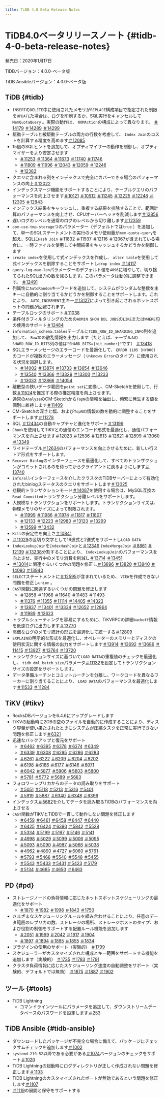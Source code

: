 ```yaml
---
title: TiDB 4.0 Beta Release Notes
---
```


# TiDB4.0ベータリリースノート {#tidb-4-0-beta-release-notes}

発売日：2020年1月17日

TiDBバージョン：4.0.0-ベータ版

TiDB Ansibleバージョン：4.0.0-ベータ版

## TiDB {#tidb}

-   `INSERT`の`DELETE`中に使用されたメモリが`REPLACE`構成項目で指定された制限を`UPDATE`た場合は、ログを印刷するか、SQL実行をキャンセルして`MemQuotaQuery` 。実際の動作は、 `OOMAction`の構成によって異なります。 [＃14179](https://github.com/pingcap/tidb/pull/14179) [＃14289](https://github.com/pingcap/tidb/pull/14289) [＃14299](https://github.com/pingcap/tidb/pull/14299)
-   駆動テーブルと被駆動テーブルの両方の行数を考慮して、 `Index Join`のコストを計算する精度を高めます[＃12085](https://github.com/pingcap/tidb/pull/12085)
-   15個のSQLヒントを追加して、オプティマイザーの動作を制御し、オプティマイザーをより安定させます
    -   [＃11253](https://github.com/pingcap/tidb/pull/11253) [＃11364](https://github.com/pingcap/tidb/pull/11364) [＃11673](https://github.com/pingcap/tidb/pull/11673) [＃11740](https://github.com/pingcap/tidb/pull/11740) [＃11746](https://github.com/pingcap/tidb/pull/11746)
    -   [＃11809](https://github.com/pingcap/tidb/pull/11809) [＃11996](https://github.com/pingcap/tidb/pull/11996) [＃12043](https://github.com/pingcap/tidb/pull/12043) [＃12059](https://github.com/pingcap/tidb/pull/12059) [＃12246](https://github.com/pingcap/tidb/pull/12246)
    -   [＃12382](https://github.com/pingcap/tidb/pull/12382)
-   クエリに含まれる列をインデックスで完全にカバーできる場合のパフォーマンスの向上[＃12022](https://github.com/pingcap/tidb/pull/12022)
-   インデックスマージ機能をサポートすることにより、テーブルクエリのパフォーマンスを向上させます[＃10121](https://github.com/pingcap/tidb/pull/10121) [＃10512](https://github.com/pingcap/tidb/pull/10512) [＃11245](https://github.com/pingcap/tidb/pull/11245) [＃12225](https://github.com/pingcap/tidb/pull/12225) [＃12248](https://github.com/pingcap/tidb/pull/12248) [＃12305](https://github.com/pingcap/tidb/pull/12305) [＃12843](https://github.com/pingcap/tidb/pull/12843)
-   インデックス結果をキャッシュし、重複する結果を排除することで、範囲計算のパフォーマンスを向上させ、CPUオーバーヘッドを削減します[＃12856](https://github.com/pingcap/tidb/pull/12856)
-   遅いログのレベルを通常のログのレベルから切り離します[＃12359](https://github.com/pingcap/tidb/pull/12359)
-   `oom-use-tmp-storage`つのパラメーター（デフォルトでは`true` ）を追加して、単一のSQLステートメントの実行のメモリ使用量が`mem-quota-query`を超え、SQLに`Hash Join` [＃11832](https://github.com/pingcap/tidb/pull/11832) [＃11937](https://github.com/pingcap/tidb/pull/11937) [＃12116](https://github.com/pingcap/tidb/pull/12116) [＃12067](https://github.com/pingcap/tidb/pull/12067)が含まれている場合に、一時ファイルを使用して中間結果をキャッシュするかどうかを制御します
-   `create index`を使用して式インデックスを作成し、 `alter table`を使用して式インデックスを削除することをサポートし`drop index` [＃14117](https://github.com/pingcap/tidb/pull/14117)
-   `query-log-max-len`パラメーターのデフォルト値を`4096`に増やして、切り捨てられたSQL出力の数を減らします。このパラメータは動的に調整できます。 [＃12491](https://github.com/pingcap/tidb/pull/12491)
-   列属性に`AutoRandom`キーワードを追加して、システムがランダムな整数を主キーに自動的に割り当てるかどうかを制御することをサポートします。これにより、 `AUTO_INCREMENT`主キー[＃13127](https://github.com/pingcap/tidb/pull/13127)によって引き起こされるホットスポットの問題が回避されます。
-   テーブルロックのサポート[＃11038](https://github.com/pingcap/tidb/pull/11038)
-   条件付きフィルタリングのための`ADMIN SHOW DDL JOBS`の`LIKE`または`WHERE`句の使用のサポート[＃12484](https://github.com/pingcap/tidb/pull/12484)
-   `information_schema.tables`テーブルに`TIDB_ROW_ID_SHARDING_INFO`列を追加して、 `RowID`の散乱情報を出力します（たとえば、テーブル`A`の`SHARD_ROW_ID_BITS`列の値は`"SHARD_BITS={bit_number}"`です） [＃13418](https://github.com/pingcap/tidb/pull/13418)
-   SQLエラーメッセージのエラーコードを最適化して、 `ERROR 1105 (HY000)`のコードが複数のエラーメッセージ（ `Unknown Error`のタイプ）に使用される状況を回避します。
    -   [＃14002](https://github.com/pingcap/tidb/pull/14002) [＃13874](https://github.com/pingcap/tidb/pull/13874) [＃13733](https://github.com/pingcap/tidb/pull/13733) [＃13654](https://github.com/pingcap/tidb/pull/13654) [＃13646](https://github.com/pingcap/tidb/pull/13646)
    -   [＃13540](https://github.com/pingcap/tidb/pull/13540) [＃13366](https://github.com/pingcap/tidb/pull/13366) [＃13329](https://github.com/pingcap/tidb/pull/13329) [＃13300](https://github.com/pingcap/tidb/pull/13300) [＃13233](https://github.com/pingcap/tidb/pull/13233)
    -   [＃13033](https://github.com/pingcap/tidb/pull/13033) [＃12866](https://github.com/pingcap/tidb/pull/12866) [＃14054](https://github.com/pingcap/tidb/pull/14054)
-   離散型の狭いデータ範囲を`point set`に変換し、CM-Sketchを使用して、行数[＃11524](https://github.com/pingcap/tidb/pull/11524)を推定する際の推定精度を向上させます。
-   通常の`Analyze`のCM-Sketchから`TopN`の情報を抽出し、頻繁に発生する値を個別に維持します[＃11409](https://github.com/pingcap/tidb/pull/11409)
-   CM-Sketchの深さと幅、および`TopN`の情報の数を動的に調整することをサポートします[＃11278](https://github.com/pingcap/tidb/pull/11278)
-   SQL [＃12434](https://github.com/pingcap/tidb/pull/12434)の自動キャプチャと進化をサポート[＃13199](https://github.com/pingcap/tidb/pull/13199)
-   `Chunk`を使用してTiKVとの通信のエンコード形式を最適化し、通信パフォーマンスを向上させます[＃12023](https://github.com/pingcap/tidb/pull/12023) [＃12536](https://github.com/pingcap/tidb/pull/12536) [＃12613](https://github.com/pingcap/tidb/pull/12613) [＃12621](https://github.com/pingcap/tidb/pull/12621) [＃12899](https://github.com/pingcap/tidb/pull/12899) [＃13060](https://github.com/pingcap/tidb/pull/13060) [＃13349](https://github.com/pingcap/tidb/pull/13349)
-   ワイドテーブル[＃12634](https://github.com/pingcap/tidb/pull/12634)のパフォーマンスを向上させるために、新しい行ストア形式をサポートします。
-   `Recover Binlog`のインターフェースを最適化して、すべてのトランザクションがコミットされるのを待ってからクライアントに戻るようにします[＃13740](https://github.com/pingcap/tidb/pull/13740)
-   `info/all`インターフェースを介したクラスタのTiDBサーバーによって有効化されたbinlogステータスのクエリをサポートします[＃13025](https://github.com/pingcap/tidb/pull/13025)
-   悲観的トランザクションモード[＃14087](https://github.com/pingcap/tidb/pull/14087)を使用する場合は、MySQL互換の`Read Committed`トランザクション分離レベルをサポートします。
-   大規模なトランザクションをサポートします。トランザクションサイズは、物理メモリのサイズによって制限されます。
    -   [＃11999](https://github.com/pingcap/tidb/pull/11999) [＃11986](https://github.com/pingcap/tidb/pull/11986) [＃11974](https://github.com/pingcap/tidb/pull/11974) [＃11817](https://github.com/pingcap/tidb/pull/11817) [＃11807](https://github.com/pingcap/tidb/pull/11807)
    -   [＃12133](https://github.com/pingcap/tidb/pull/12133) [＃12223](https://github.com/pingcap/tidb/pull/12223) [＃12980](https://github.com/pingcap/tidb/pull/12980) [＃13123](https://github.com/pingcap/tidb/pull/13123) [＃13299](https://github.com/pingcap/tidb/pull/13299)
    -   [＃13599](https://github.com/pingcap/tidb/pull/13599) [＃13432](https://github.com/pingcap/tidb/pull/13432)
-   `Kill`の安定性を向上さ[＃10841](https://github.com/pingcap/tidb/pull/10841)
-   [＃11029](https://github.com/pingcap/tidb/pull/11029)の区切り文字として16進式と2進式をサポートし`LOAD DATA`
-   `IndexLookupJoin`を`IndexHashJoin`と[＃12349](https://github.com/pingcap/tidb/pull/12349) `IndexMergeJoin` [＃8861](https://github.com/pingcap/tidb/pull/8861) [＃12139](https://github.com/pingcap/tidb/pull/12139) [＃13238](https://github.com/pingcap/tidb/pull/13238)分割することにより、 `IndexLookupJoin`のパフォーマンスを向上させ、実行中のメモリ消費を削減し[＃13714](https://github.com/pingcap/tidb/pull/13714) [＃13451](https://github.com/pingcap/tidb/pull/13451)
-   [＃13014](https://github.com/pingcap/tidb/pull/13014)に関連するいくつかの問題を修正し[＃13896](https://github.com/pingcap/tidb/pull/13896) [＃13820](https://github.com/pingcap/tidb/pull/13820) [＃13940](https://github.com/pingcap/tidb/pull/13940) [＃14090](https://github.com/pingcap/tidb/pull/14090) [＃13940](https://github.com/pingcap/tidb/pull/13940)
-   `SELECT`ステートメントに[＃12595](https://github.com/pingcap/tidb/pull/12595)が含まれているため、 `VIEW`を作成できない問題を修正し`union` 。
-   `CAST`関数に関連するいくつかの問題を修正します
    -   [＃12858](https://github.com/pingcap/tidb/pull/12858) [＃11968](https://github.com/pingcap/tidb/pull/11968) [＃11640](https://github.com/pingcap/tidb/pull/11640) [＃11483](https://github.com/pingcap/tidb/pull/11483) [＃11493](https://github.com/pingcap/tidb/pull/11493)
    -   [＃11376](https://github.com/pingcap/tidb/pull/11376) [＃11355](https://github.com/pingcap/tidb/pull/11355) [＃11114](https://github.com/pingcap/tidb/pull/11114) [＃14405](https://github.com/pingcap/tidb/pull/14405) [＃14323](https://github.com/pingcap/tidb/pull/14323)
    -   [＃13837](https://github.com/pingcap/tidb/pull/13837) [＃13401](https://github.com/pingcap/tidb/pull/13401) [＃13334](https://github.com/pingcap/tidb/pull/13334) [＃12652](https://github.com/pingcap/tidb/pull/12652) [＃12864](https://github.com/pingcap/tidb/pull/12864)
    -   [＃11989](https://github.com/pingcap/tidb/pull/11989) [＃12623](https://github.com/pingcap/tidb/pull/12623)
-   トラブルシューティングを容易にするために、TiKVRPCの詳細`backoff`情報を低速ログに出力します[＃13770](https://github.com/pingcap/tidb/pull/13770)
-   高価なログのメモリ統計の形式を最適化して統一する[＃12809](https://github.com/pingcap/tidb/pull/12809)
-   `EXPLAIN`の明示的な形式を最適化し、オペレーターのメモリーとディスクの使用状況に関する情報の出力をサポートします[＃13914](https://github.com/pingcap/tidb/pull/13914) [＃13692](https://github.com/pingcap/tidb/pull/13692) [＃13686](https://github.com/pingcap/tidb/pull/13686) [＃11415](https://github.com/pingcap/tidb/pull/11415) [＃13927](https://github.com/pingcap/tidb/pull/13927) [＃13764](https://github.com/pingcap/tidb/pull/13764) [＃13720](https://github.com/pingcap/tidb/pull/13720)
-   トランザクションサイズに基づいて`LOAD DATA`の重複値のチェックを最適化し、 `tidb_dml_batch_size`パラメータ[＃11132](https://github.com/pingcap/tidb/pull/11132)を設定してトランザクションサイズの設定をサポートします。
-   データ準備ルーチンとコミットルーチンを分離し、ワークロードを異なるワーカーに割り当てることにより、 `LOAD DATA`のパフォーマンスを最適化します[＃11533](https://github.com/pingcap/tidb/pull/11533) [＃11284](https://github.com/pingcap/tidb/pull/11284)

## TiKV {#tikv}

-   RocksDBバージョンを6.4.6にアップグレードします
-   TiKVの起動時に2GBの空のファイルを自動的に作成することにより、ディスク容量が使い果たされたときにシステムが圧縮タスクを正常に実行できない問題を修正します[＃6321](https://github.com/tikv/tikv/pull/6321)
-   迅速なバックアップと復元をサポート
    -   [＃6462](https://github.com/tikv/tikv/pull/6462) [＃6395](https://github.com/tikv/tikv/pull/6395) [＃6378](https://github.com/tikv/tikv/pull/6378) [＃6374](https://github.com/tikv/tikv/pull/6374) [＃6349](https://github.com/tikv/tikv/pull/6349)
    -   [＃6339](https://github.com/tikv/tikv/pull/6339) [＃6308](https://github.com/tikv/tikv/pull/6308) [＃6295](https://github.com/tikv/tikv/pull/6295) [＃6286](https://github.com/tikv/tikv/pull/6286) [＃6283](https://github.com/tikv/tikv/pull/6283)
    -   [＃6261](https://github.com/tikv/tikv/pull/6261) [＃6222](https://github.com/tikv/tikv/pull/6222) [＃6209](https://github.com/tikv/tikv/pull/6209) [＃6204](https://github.com/tikv/tikv/pull/6204) [＃6202](https://github.com/tikv/tikv/pull/6202)
    -   [＃6198](https://github.com/tikv/tikv/pull/6198) [＃6186](https://github.com/tikv/tikv/pull/6186) [＃6177](https://github.com/tikv/tikv/pull/6177) [＃6146](https://github.com/tikv/tikv/pull/6146) [＃6071](https://github.com/tikv/tikv/pull/6071)
    -   [＃6042](https://github.com/tikv/tikv/pull/6042) [＃5877](https://github.com/tikv/tikv/pull/5877) [＃5806](https://github.com/tikv/tikv/pull/5806) [＃5803](https://github.com/tikv/tikv/pull/5803) [＃5800](https://github.com/tikv/tikv/pull/5800)
    -   [＃5781](https://github.com/tikv/tikv/pull/5781) [＃5772](https://github.com/tikv/tikv/pull/5772) [＃5689](https://github.com/tikv/tikv/pull/5689) [＃5683](https://github.com/tikv/tikv/pull/5683)
-   フォロワーレプリカからのデータの読み取りをサポート
    -   [＃5051](https://github.com/tikv/tikv/pull/5051) [＃5118](https://github.com/tikv/tikv/pull/5118) [＃5213](https://github.com/tikv/tikv/pull/5213) [＃5316](https://github.com/tikv/tikv/pull/5316) [＃5401](https://github.com/tikv/tikv/pull/5401)
    -   [＃5919](https://github.com/tikv/tikv/pull/5919) [＃5887](https://github.com/tikv/tikv/pull/5887) [＃6340](https://github.com/tikv/tikv/pull/6340) [＃6348](https://github.com/tikv/tikv/pull/6348) [＃6396](https://github.com/tikv/tikv/pull/6396)
-   インデックス[＃5682](https://github.com/tikv/tikv/pull/5682)を介してデータを読み取るTiDBのパフォーマンスを向上させる
-   `CAST`関数がTiKVとTiDBで一貫して動作しない問題を修正します
    -   [＃6459](https://github.com/tikv/tikv/pull/6459) [＃6461](https://github.com/tikv/tikv/pull/6461) [＃6458](https://github.com/tikv/tikv/pull/6458) [＃6447](https://github.com/tikv/tikv/pull/6447) [＃6440](https://github.com/tikv/tikv/pull/6440)
    -   [＃6425](https://github.com/tikv/tikv/pull/6425) [＃6424](https://github.com/tikv/tikv/pull/6424) [＃6390](https://github.com/tikv/tikv/pull/6390) [＃5842](https://github.com/tikv/tikv/pull/5842) [＃5528](https://github.com/tikv/tikv/pull/5528)
    -   [＃5334](https://github.com/tikv/tikv/pull/5334) [＃5199](https://github.com/tikv/tikv/pull/5199) [＃5167](https://github.com/tikv/tikv/pull/5167) [＃5146](https://github.com/tikv/tikv/pull/5146) [＃5141](https://github.com/tikv/tikv/pull/5141)
    -   [＃4998](https://github.com/tikv/tikv/pull/4998) [＃5029](https://github.com/tikv/tikv/pull/5029) [＃5099](https://github.com/tikv/tikv/pull/5099) [＃5006](https://github.com/tikv/tikv/pull/5006) [＃5095](https://github.com/tikv/tikv/pull/5095)
    -   [＃5093](https://github.com/tikv/tikv/pull/5093) [＃5090](https://github.com/tikv/tikv/pull/5090) [＃4987](https://github.com/tikv/tikv/pull/4987) [＃5066](https://github.com/tikv/tikv/pull/5066) [＃5038](https://github.com/tikv/tikv/pull/5038)
    -   [＃4962](https://github.com/tikv/tikv/pull/4962) [＃4890](https://github.com/tikv/tikv/pull/4890) [＃4727](https://github.com/tikv/tikv/pull/4727) [＃6060](https://github.com/tikv/tikv/pull/6060) [＃5761](https://github.com/tikv/tikv/pull/5761)
    -   [＃5793](https://github.com/tikv/tikv/pull/5793) [＃5468](https://github.com/tikv/tikv/pull/5468) [＃5540](https://github.com/tikv/tikv/pull/5540) [＃5548](https://github.com/tikv/tikv/pull/5548) [＃5455](https://github.com/tikv/tikv/pull/5455)
    -   [＃5543](https://github.com/tikv/tikv/pull/5543) [＃5433](https://github.com/tikv/tikv/pull/5433) [＃5431](https://github.com/tikv/tikv/pull/5431) [＃5423](https://github.com/tikv/tikv/pull/5423) [＃5179](https://github.com/tikv/tikv/pull/5179)
    -   [＃5134](https://github.com/tikv/tikv/pull/5134) [＃4685](https://github.com/tikv/tikv/pull/4685) [＃4650](https://github.com/tikv/tikv/pull/4650) [＃6463](https://github.com/tikv/tikv/pull/6463)

## PD {#pd}

-   ストレージノードの負荷情報に応じたホットスポットスケジューリングの最適化をサポート
    -   [＃1870](https://github.com/pingcap/pd/pull/1870) [＃1982](https://github.com/pingcap/pd/pull/1982) [＃1998](https://github.com/pingcap/pd/pull/1998) [＃1843](https://github.com/pingcap/pd/pull/1843) [＃1750](https://github.com/pingcap/pd/pull/1750)
-   さまざまなスケジューリングルールを組み合わせることにより、任意のデータ範囲のレプリカの数、ストレージの場所、ストレージホストのタイプ、および役割の制御をサポートする配置ルール機能を追加します
    -   [＃2051](https://github.com/pingcap/pd/pull/2051) [＃1999](https://github.com/pingcap/pd/pull/1999) [＃2042](https://github.com/pingcap/pd/pull/2042) [＃1917](https://github.com/pingcap/pd/pull/1917) [＃1904](https://github.com/pingcap/pd/pull/1904)
    -   [＃1897](https://github.com/pingcap/pd/pull/1897) [＃1894](https://github.com/pingcap/pd/pull/1894) [＃1865](https://github.com/pingcap/pd/pull/1865) [＃1855](https://github.com/pingcap/pd/pull/1855) [＃1834](https://github.com/pingcap/pd/pull/1834)
-   プラグインの使用のサポート（実験的） [＃1799](https://github.com/pingcap/pd/pull/1799)
-   スケジューラーがカスタマイズされた構成とキー範囲をサポートする機能を追加します（実験的） [＃1735](https://github.com/pingcap/pd/pull/1735) [＃1783](https://github.com/pingcap/pd/pull/1783) [＃1791](https://github.com/pingcap/pd/pull/1791)
-   クラスタ負荷情報に応じたスケジューリング速度の自動調整をサポート（実験的、デフォルトでは無効） [＃1875](https://github.com/pingcap/pd/pull/1875) [＃1887](https://github.com/pingcap/pd/pull/1887) [＃1902](https://github.com/pingcap/pd/pull/1902)

## ツール {#tools}

-   TiDB Lightning
    -   コマンドラインツールにパラメータを追加して、ダウンストリームデータベースのパスワードを設定します[＃253](https://github.com/pingcap/tidb-lightning/pull/253)

## TiDB Ansible {#tidb-ansible}

-   ダウンロードしたパッケージが不完全な場合に備えて、パッケージにチェックサムチェックを追加します[＃1002](https://github.com/pingcap/tidb-ansible/pull/1002)
-   `systemd-219-52`以降である必要がある[＃1074](https://github.com/pingcap/tidb-ansible/pull/1074)バージョンのチェックをサポート[＃1020](https://github.com/pingcap/tidb-ansible/pull/1020)
-   TiDB Lightningの起動時にログディレクトリが正しく作成されない問題を修正します[＃1103](https://github.com/pingcap/tidb-ansible/pull/1103)
-   TiDB Lightningのカスタマイズされたポートが無効であるという問題を修正します[＃1107](https://github.com/pingcap/tidb-ansible/pull/1107)
-   [＃1119](https://github.com/pingcap/tidb-ansible/pull/1119)の展開と保守をサポートする

